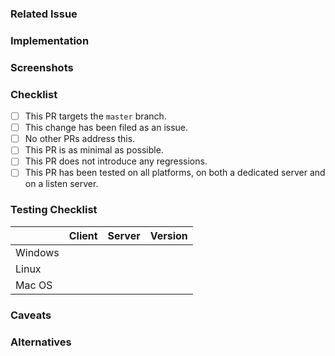 ### Related Issue
<!-- Number of the issue where this bug was filed -->

### Implementation
<!-- A clear and concise description of what the changes are -->

### Screenshots
<!-- Add screenshots if applicable -->

### Checklist
<!-- You do not have to answer "yes" to all of these to open a pull request -->
- [ ] This PR targets the `master` branch.
- [ ] This change has been filed as an issue.
- [ ] No other PRs address this.
- [ ] This PR is as minimal as possible.
- [ ] This PR does not introduce any regressions.
- [ ] This PR has been tested on all platforms, on both a dedicated server and on a listen server.

### Testing Checklist
<!-- You do not have to answer "yes" to all of these to open a pull request -->
|         |            Client             |            Server             | Version                     |
|---------|:-----------------------------:|:-----------------------------:|-----------------------------|
| Windows | <!-- Built, Tested or N/A --> | <!-- Built, Tested or N/A --> | <!-- e.g. Windows 10 -->    |
|   Linux | <!-- Built, Tested or N/A --> | <!-- Built, Tested or N/A --> | <!-- `uname -vr` output --> |
|  Mac OS | <!-- Built, Tested or N/A --> | <!-- Built, Tested or N/A --> | <!-- e.g. Catalina -->      |

### Caveats
<!-- Any caveats and side effects of this PR -->

### Alternatives
<!-- Alternatives that were considered -->
